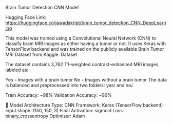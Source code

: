 Brain Tumor Detection CNN Model

Hugging Face Link:
https://huggingface.co/jawadskript/brain_tumor_detection_CNN_DeepLearning

This model was trained using a Convolutional Neural Network (CNN) to classify brain MRI images as either having a tumor or not. It uses Keras with TensorFlow backend and was trained on the publicly available Brain Tumor MRI Dataset from Kaggle. Dataset

The dataset contains 3,762 T1-weighted contrast-enhanced MRI images, labeled as:

Yes – Images with a brain tumor
No – Images without a brain tumor
The data is balanced and preprocessed into two folders: yes/ and no/.

Train Accuracy: ~98% Validation Accuracy: ~96%

🧠 Model Architecture
Type: CNN
Framework: Keras (TensorFlow backend)
Input shape: (150, 150, 3)
Final Activation: sigmoid
Loss: binary_crossentropy
Optimizer: Adam
